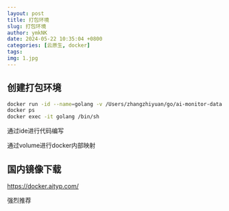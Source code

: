 ```yaml
---
layout: post
title: 打包环境
slug: 打包环境
author: ymkNK
date: 2024-05-22 10:35:04 +0800
categories: [云原生, docker]
tags: 
img: 1.jpg
---
```



## 创建打包环境
```sh
docker run -id --name=golang -v /Users/zhangzhiyuan/go/ai-monitor-data:/root/ai-monitor-data  golang:1.20-alpine
docker ps
docker exec -it golang /bin/sh
```

通过ide进行代码编写

通过volume进行docker内部映射




## 国内镜像下载

https://docker.aityp.com/

强烈推荐
